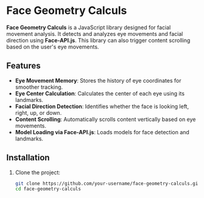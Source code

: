 # Face Geometry Calculs

**Face Geometry Calculs** is a JavaScript library designed for facial movement analysis. It detects and analyzes eye movements and facial direction using **Face-API.js**. This library can also trigger content scrolling based on the user's eye movements.

## Features
- **Eye Movement Memory**: Stores the history of eye coordinates for smoother tracking.
- **Eye Center Calculation**: Calculates the center of each eye using its landmarks.
- **Facial Direction Detection**: Identifies whether the face is looking left, right, up, or down.
- **Content Scrolling**: Automatically scrolls content vertically based on eye movements.
- **Model Loading via Face-API.js**: Loads models for face detection and landmarks.

## Installation
1. Clone the project:
   ```bash
   git clone https://github.com/your-username/face-geometry-calculs.git
   cd face-geometry-calculs
